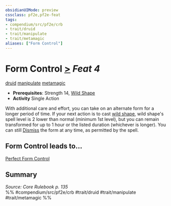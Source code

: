```yaml
---
obsidianUIMode: preview
cssclass: pf2e,pf2e-feat
tags:
- compendium/src/pf2e/crb
- trait/druid
- trait/manipulate
- trait/metamagic
aliases: ["Form Control"]
---
```

# Form Control  [>](chapter-9-playing-the-game.md#Actions "Single Action") *Feat 4*  
[druid](Reference/Rules/Traits/druid.md "Druid Class Trait")  [manipulate](manipulate.md "Manipulate General Trait")  [metamagic](metamagic.md "Metamagic General Trait")  

- **Prerequisites**: Strength 14, [Wild Shape](Reference/Compendium/Feats/wild-shape.md)
- **Activity** Single Action

With additional care and effort, you can take on an alternate form for a longer period of time. If your next action is to cast [wild shape](Reference/Compendium/Spells/wild-shape.md), wild shape's spell level is 2 lower than normal (minimum 1st level), but you can remain transformed for up to 1 hour or the listed duration (whichever is longer). You can still [Dismiss](dismiss.md) the form at any time, as permitted by the spell.

## Form Control leads to...

[Perfect Form Control](perfect-form-control.md)

## Summary

*Source: Core Rulebook p. 135*  
%% #compendium/src/pf2e/crb #trait/druid #trait/manipulate #trait/metamagic %%